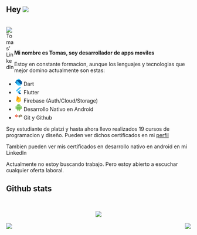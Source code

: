 ## Hey <img src="https://media.giphy.com/media/hvRJCLFzcasrR4ia7z/giphy.gif" width="25px">

<br />

<a href="https://www.linkedin.com/in/tomas-holtz-28490620b//">
  <img align="left" alt="Tomas' LinkedIn" width="22px" src="https://raw.githubusercontent.com/peterthehan/peterthehan/master/assets/linkedin.svg" />
</a>

<br /><br />

**Mi nombre es Tomas, soy desarrollador de apps moviles**

Estoy en constante formacion, aunque los lenguajes y tecnologias que mejor domino actualmente son estas:

- <code><img height="20" src="https://raw.githubusercontent.com/github/explore/80688e429a7d4ef2fca1e82350fe8e3517d3494d/topics/dart/dart.png"></code> Dart 
- <code><img height="20" src="https://raw.githubusercontent.com/github/explore/80688e429a7d4ef2fca1e82350fe8e3517d3494d/topics/flutter/flutter.png"></code>  Flutter
- <code><img height="20" src="https://raw.githubusercontent.com/github/explore/80688e429a7d4ef2fca1e82350fe8e3517d3494d/topics/firebase/firebase.png"></code> Firebase (Auth/Cloud/Storage) 
- <code><img height="20" src="https://raw.githubusercontent.com/github/explore/80688e429a7d4ef2fca1e82350fe8e3517d3494d/topics/android/android.png"></code> Desarrollo Nativo en Android 
- <code><img height="20" src="https://raw.githubusercontent.com/github/explore/80688e429a7d4ef2fca1e82350fe8e3517d3494d/topics/git/git.png"></code> Git y Github

Soy estudiante de platzi y hasta ahora llevo realizados 19 cursos de programacion y diseño. Pueden ver dichos certificados en mi [perfil](http://platzi.com/p/tomas-holtz "perfil")

Tambien pueden ver mis certificados en desarrollo nativo en android en mi LinkedIn

Actualmente no estoy buscando trabajo. Pero estoy abierto a escuchar cualquier oferta laboral.

  ## **Github stats**
<br />

<p align = "center">
  <img src="https://github-readme-stats.vercel.app/api?username=tomiholtz&show_icons=true&theme=gotham"  />
</p>
<a >
  <img src="https://github-readme-stats.vercel.app/api/top-langs/?username=tomiholtz&layout=compact&theme=dark" />
</a>
<a >
  <img src="https://github-readme-stats.vercel.app/api/wakatime?username=tomasholtz&theme=dark", align= "right"/>
</a>
